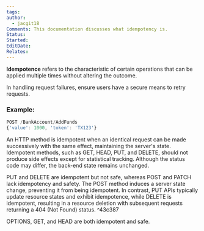 ```yaml
---
tags: 
author:
  - jacgit18
Comments: This documentation discusses what idempotency is.
Status: 
Started: 
EditDate: 
Relates:
---
```

**Idempotence** refers to the characteristic of certain operations that can be applied multiple times without altering the outcome.

In handling request failures, ensure users have a secure means to retry requests.

### Example:
```javascript
POST /BankAccount/AddFunds
{'value': 1000, 'token': 'TX123'}
```

An HTTP method is idempotent when an identical request can be made successively with the same effect, maintaining the server's state. Idempotent methods, such as GET, HEAD, PUT, and DELETE, should not produce side effects except for statistical tracking. Although the status code may differ, the back-end state remains unchanged.

PUT and DELETE are idempotent but not safe, whereas POST and PATCH lack idempotency and safety. The POST method induces a server state change, preventing it from being idempotent. In contrast, PUT APIs typically update resource states and exhibit idempotence, while DELETE is idempotent, resulting in a resource deletion with subsequent requests returning a 404 (Not Found) status. ^43c387

OPTIONS, GET, and HEAD are both idempotent and safe.



